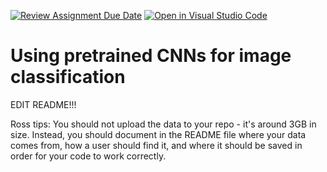 [![Review Assignment Due Date](https://classroom.github.com/assets/deadline-readme-button-24ddc0f5d75046c5622901739e7c5dd533143b0c8e959d652212380cedb1ea36.svg)](https://classroom.github.com/a/Aj7Sf-j_)
[![Open in Visual Studio Code](https://classroom.github.com/assets/open-in-vscode-718a45dd9cf7e7f842a935f5ebbe5719a5e09af4491e668f4dbf3b35d5cca122.svg)](https://classroom.github.com/online_ide?assignment_repo_id=10866147&assignment_repo_type=AssignmentRepo)
# Using pretrained CNNs for image classification

EDIT README!!!

Ross tips: You should not upload the data to your repo - it's around 3GB in size.
Instead, you should document in the README file where your data comes from, how a user should find it, and where it should be saved in order for your code to work correctly.
